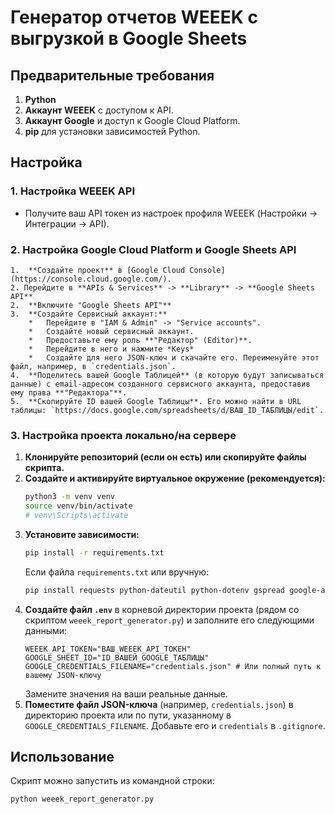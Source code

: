 # Генератор отчетов WEEEK с выгрузкой в Google Sheets

## Предварительные требования

1.  **Python**
2.  **Аккаунт WEEEK** с доступом к API.
3.  **Аккаунт Google** и доступ к Google Cloud Platform.
4.  **pip** для установки зависимостей Python.

## Настройка

### 1. Настройка WEEEK API

-   Получите ваш API токен из настроек профиля WEEEK (Настройки -> Интеграции -> API).

### 2. Настройка Google Cloud Platform и Google Sheets API

    1.  **Создайте проект** в [Google Cloud Console](https://console.cloud.google.com/).
    2. Перейдите в **APIs & Services** -> **Library** -> **Google Sheets API**
    2.  **Включите "Google Sheets API"**
    3.  **Создайте Сервисный аккаунт:**
        *   Перейдите в "IAM & Admin" -> "Service accounts".
        *   Создайте новый сервисный аккаунт.
        *   Предоставьте ему роль **"Редактор" (Editor)**.
        *   Перейдите в него и нажмите *Keys*
        *   Создайте для него JSON-ключ и скачайте его. Переименуйте этот файл, например, в `credentials.json`.
    4.  **Поделитесь вашей Google Таблицей** (в которую будут записываться данные) с email-адресом созданного сервисного аккаунта, предоставив ему права **"Редактора"**.
    5.  **Скопируйте ID вашей Google Таблицы**. Его можно найти в URL таблицы: `https://docs.google.com/spreadsheets/d/ВАШ_ID_ТАБЛИЦЫ/edit`.

### 3. Настройка проекта локально/на сервере

1.  **Клонируйте репозиторий (если он есть) или скопируйте файлы скрипта.**
2.  **Создайте и активируйте виртуальное окружение (рекомендуется):**
    ```bash
    python3 -m venv venv
    source venv/bin/activate
    # venv\Scripts\activate
    ```
3.  **Установите зависимости:**
    ```bash
    pip install -r requirements.txt
    ```
    Если файла `requirements.txt` или вручную:
    ```bash
    pip install requests python-dateutil python-dotenv gspread google-api-python-client google-auth-httplib2 google-auth-oauthlib
    ```
4.  **Создайте файл `.env`** в корневой директории проекта (рядом со скриптом `weeek_report_generator.py`) и заполните его следующими данными:
    ```env
    WEEEK_API_TOKEN="ВАШ_WEEEK_API_ТОКЕН"
    GOOGLE_SHEET_ID="ID_ВАШЕЙ_GOOGLE_ТАБЛИЦЫ"
    GOOGLE_CREDENTIALS_FILENAME="credentials.json" # Или полный путь к вашему JSON-ключу
    ```
    Замените значения на ваши реальные данные.
5.  **Поместите файл JSON-ключа** (например, `credentials.json`) в директорию проекта или по пути, указанному в `GOOGLE_CREDENTIALS_FILENAME`. Добавьте его и `credentials` в `.gitignore`.

## Использование

Скрипт можно запустить из командной строки:

```bash
python weeek_report_generator.py